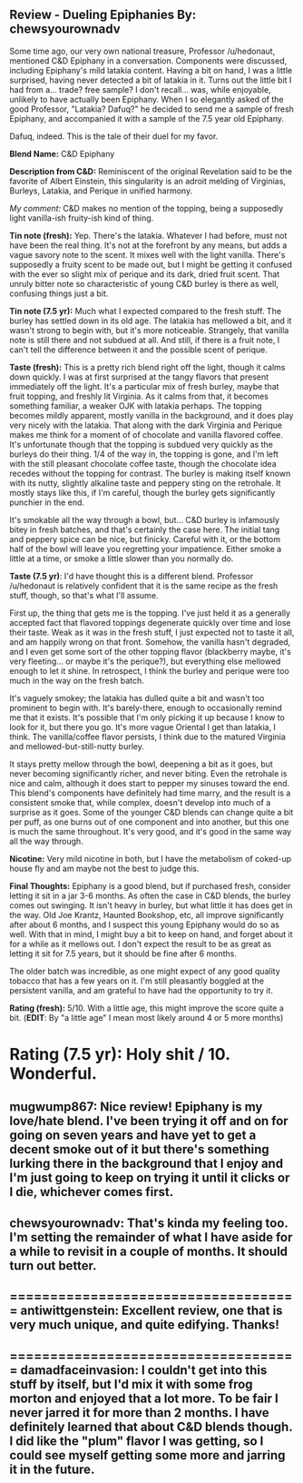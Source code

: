 Review - Dueling Epiphanies
By: chewsyourownadv
---
Some time ago, our very own national treasure, Professor /u/hedonaut, mentioned C&D Epiphany in a conversation. Components were discussed, including Epiphany's mild latakia content. Having a bit on hand, I was a little surprised, having never detected a bit of latakia in it. Turns out the little bit I had from a... trade? free sample? I don't recall... was, while enjoyable, unlikely to have actually been Epiphany. When I so elegantly asked of the good Professor, "Latakia? Dafuq?" he decided to send me a sample of fresh Epiphany, and accompanied it with a sample of the 7.5 year old Epiphany.

Dafuq, indeed. This is the tale of their duel for my favor.

**Blend Name:** C&D Epiphany

**Description from C&D:** Reminiscent of the original Revelation said to be the favorite of Albert Einstein, this singularity is an adroit melding of Virginias, Burleys, Latakia, and Perique in unified harmony.

*My comment:* C&D makes no mention of the topping, being a supposedly light vanilla-ish fruity-ish kind of thing.

**Tin note (fresh):** Yep. There's the latakia. Whatever I had before, must not have been the real thing. It's not at the forefront by any means, but adds a vague savory note to the scent. It mixes well with the light vanilla. There's supposedly a fruity scent to be made out, but I might be getting it confused with the ever so slight mix of perique and its dark, dried fruit scent. That unruly bitter note so characteristic of young C&D burley is there as well, confusing things just a bit.

**Tin note (7.5 yr):** Much what I expected compared to the fresh stuff. The burley has settled down in its old age. The latakia has mellowed a bit, and it wasn't strong to begin with, but it's more noticeable. Strangely, that vanilla note is still there and not subdued at all. And still, if there is a fruit note, I can't tell the difference between it and the possible scent of perique.

**Taste (fresh):** This is a pretty rich blend right off the light, though it calms down quickly. I was at first surprised at the tangy flavors that present immediately off the light. It's a particular mix of fresh burley, maybe that fruit topping, and freshly lit Virginia. As it calms from that, it becomes something familiar, a weaker OJK with latakia perhaps. The topping becomes mildly apparent, mostly vanilla in the background, and it does play very nicely with the latakia. That along with the dark Virginia and Perique makes me think for a moment of  of chocolate and vanilla flavored coffee. It's unfortunate though that the topping is subdued very quickly as the burleys do their thing. 1/4 of the way in, the topping is gone, and I'm left with the still pleasant chocolate coffee taste, though the chocolate idea recedes without the topping for contrast. The burley is making itself known with its nutty, slightly alkaline taste and peppery sting on the retrohale. It mostly stays like this, if I'm careful, though the burley gets significantly punchier in the end. 

It's smokable all the way through a bowl, but... C&D burley is infamously bitey in fresh batches, and that's certainly the case here. The initial tang and peppery spice can be nice, but finicky. Careful with it, or the bottom half of the bowl will leave you regretting your impatience. Either smoke a little at a time, or smoke a little slower than you normally do.

**Taste (7.5 yr)**: I'd have thought this is a different blend. Professor /u/hedonaut is relatively confident that it is the same recipe as the fresh stuff, though, so that's what I'll assume. 

First up, the thing that gets me is the topping. I've just held it as a generally accepted fact that flavored toppings degenerate quickly over time and lose their taste. Weak as it was in the fresh stuff, I just expected not to taste it all, and am happily wrong on that front. Somehow, the vanilla hasn't degraded, and I even get some sort of the other topping flavor (blackberry maybe, it's very fleeting... or maybe it's the perique?), but everything else mellowed enough to let it shine. In retrospect, I think the burley and perique were too much in the way on the fresh batch.  

It's vaguely smokey; the latakia has dulled quite a bit and wasn't too prominent to begin with. It's barely-there, enough to occasionally remind me that it exists. It's possible that I'm only picking it up because I know to look for it, but there you go. It's more vague Oriental I get than latakia, I think. The vanilla/coffee flavor persists, I think due to the matured Virginia and mellowed-but-still-nutty burley.

It stays pretty mellow through the bowl, deepening a bit as it goes, but never becoming significantly richer, and never biting. Even the retrohale is nice and calm, although it does start to pepper my sinuses toward the end. This blend's components have definitely had time marry, and the result is a consistent smoke that, while complex, doesn't develop into much of a surprise as it goes. Some of the younger C&D blends can change quite a bit per puff, as one burns out of one component and into another, but this one is much the same throughout. It's very good, and it's good in the same way all the way through.

**Nicotine:** Very mild nicotine in both, but I have the metabolism of coked-up house fly and am maybe not the best to judge this.

**Final Thoughts:** Epiphany is a good blend, but if purchased fresh, consider letting it sit in a jar 3-6 months. As often the case in C&D blends, the burley comes out swinging. It isn't heavy in burley, but what little it has does get in the way. Old Joe Krantz, Haunted Bookshop, etc, all improve significantly after about 6 months, and I suspect this young Epiphany would do so as well. With that in mind, I might buy a bit to keep on hand, and forget about it for a while as it mellows out. I don't expect the result to be as great as letting it sit for 7.5 years, but it should be fine after 6 months.

The older batch was incredible, as one might expect of any good quality tobacco that has a few years on it. I'm still pleasantly boggled at the persistent vanilla, and am grateful to have had the opportunity to try it.

**Rating (fresh):** 5/10. With a little age, this might improve the score quite a bit. (**EDIT**: By "a little age" I mean most likely around 4 or 5 more months)

**Rating (7.5 yr):** Holy shit / 10. Wonderful.
====================================
mugwump867: Nice review!  Epiphany is my love/hate blend.  I've been trying it off and on for going on seven years and have yet to get a decent smoke out of it but there's something lurking there in the background that I enjoy and I'm just going to keep on trying it until it clicks or I die, whichever comes first.
--
chewsyourownadv: That's kinda my feeling too. I'm setting the remainder of what I have aside for a while to revisit in a couple of months. It should turn out better.
--
====================================
antiwittgenstein: Excellent review, one that is very much unique, and quite edifying. Thanks!
--
====================================
damadfaceinvasion: I couldn't get into this stuff by itself, but I'd mix it with some frog morton and enjoyed that a lot more.  To be fair I never jarred it for more than 2 months. I have definitely learned that about C&D blends though.  I did like the "plum" flavor I was getting, so I could see myself getting some more and jarring it in the future. 
--

